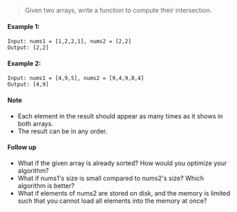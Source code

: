 >Given two arrays, write a function to compute their intersection.


#### Example 1:


```
Input: nums1 = [1,2,2,1], nums2 = [2,2]
Output: [2,2]
```


#### Example 2:

```
Input: nums1 = [4,9,5], nums2 = [9,4,9,8,4]
Output: [4,9]
```
#### Note

- Each element in the result should appear as many times as it shows in both arrays.
- The result can be in any order.

#### Follow up

- What if the given array is already sorted? How would you optimize your algorithm?
- What if nums1's size is small compared to nums2's size? Which algorithm is better?
- What if elements of nums2 are stored on disk, and the memory is limited such that you cannot load all elements into the memory at once?